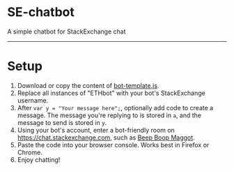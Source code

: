 # SE-chatbot
A simple chatbot for StackExchange chat

---

# Setup

1. Download or copy the content of [bot-template.js](bot-template.js).
2. Replace all instances of "ETHbot" with your bot's StackExchange username.
3. After `var y = "Your message here";`, optionally add code to create a message. The message you're replying to is stored in `a`, and the message to send is stored in `y`.
4. Using your bot's account, enter a bot-friendly room on https://chat.stackexchange.com, such as [Beep Boop Maggot](http://chat.stackexchange.com/rooms/30332/beep-boop-maggot).
5. Paste the code into your browser console. Works best in Firefox or Chrome.
6. Enjoy chatting!
